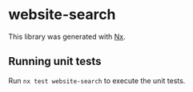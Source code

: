 # website-search

This library was generated with [Nx](https://nx.dev).

## Running unit tests

Run `nx test website-search` to execute the unit tests.

